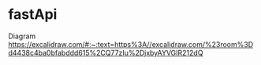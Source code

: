 

# fastApi

Diagram
https://excalidraw.com/#:~:text=https%3A//excalidraw.com/%23room%3Dd4438c4ba0bfabddd615%2CQ77zIu%2DjxbyAYVGIR212dQ
